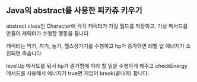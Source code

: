 <h2> Java의 abstract를 사용한 피카츄 키우기 </h2>
abstract class인 Character에 각각 캐릭터가 가질 필드를 저장하고,
가상 메서드를 만들어 캐릭터가 수행할 행동을 둡니다

캐릭터는 먹기, 자기, 놀기, 헬스장가기를 수행하고
hp가 증가하면 레벨 업
에너지가 소진되면 죽습니다

levelUp 메서드를 둬서 hp가 증가함에 따라 할 일을 수행하게 해주고
checkEnergy 메서드를 사용해서 에너지가 true면 게임이 break(끝나게) 합니다.

